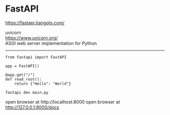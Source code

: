 # FastAPI
https://fastapi.tiangolo.com/  

uvicorn  
https://www.uvicorn.org/  
ASGI web server implementation for Python  

---

```
from fastapi import FastAPI

app = FastAPI()

@app.get("/")
def read_root():
    return {"Hello": "World"}
```

```
fastapi dev main.py
```
open browser at http://localhost:8000
open browser at http://127.0.0.1:8000/docs
